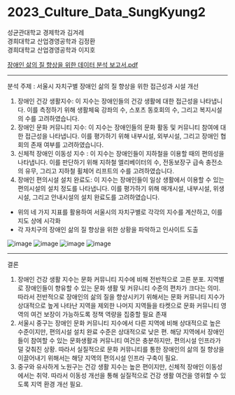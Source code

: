 # 2023_Culture_Data_SungKyung2

성균관대학교 경제학과 김겨레  
경희대학교 산업경영공학과 김정환  
경희대학교 산업경영공학과 이지호  

[장애인 삶의 질 향상을 위한 데이터 분석 보고서.pdf](https://github.com/popper6508/2023_Culture_Data_SungKyung2/files/12050804/default.pdf)

---

분석 주제 : 서울시 자치구별 장애인 삶의 질 향상을 위한 접근성과 시설 개선

1. 장애인 건강 생활지수: 이 지수는 장애인들의 건강 생활에 대한 접근성을 나타냅니다. 이를 측정하기 위해 생활체육 강좌의 수, 스포츠 동호회의 수, 그리고 복지시설의 수를 고려하였습니다.  
2. 장애인 문화 커뮤니티 지수: 이 지수는 장애인들의 문화 활동 및 커뮤니티 참여에 대한 접근성을 나타냅니다. 이를 평가하기 위해 내부시설, 외부시설, 그리고 장애인 협회의 존재 여부를 고려하였습니다.  
3. 신체적 장애인 이동성 지수 : 이 지수는 장애인들이 지하철을 이용할 때의 편의성을 나타냅니다. 이를 판단하기 위해 지하철 엘리베이터의 수, 전동보장구 급속 충전소의 유무, 그리고 지하철 휠체어 리프트의 수를 고려하였습니다.  
4. 장애인 편의시설 설치 완료도: 이 지수는 장애인들이 일상 생활에서 이용할 수 있는 편의시설의 설치 정도를 나타냅니다. 이를 평가하기 위해 매개시설, 내부시설, 위생시설, 그리고 안내시설의 설치 완료도를 고려하였습니다.  

- 위의 네 가지 지표를 활용하여 서울시의 자치구별로 각각의 지수를 계산하고, 이를 지도 상에 시각화  
- 각 자치구의 장애인 삶의 질 향상을 위한 상황을 파악하고 인사이트 도출

![image](https://github.com/popper6508/2023_Culture_Data_SungKyung2/assets/118153199/081ec07f-af25-43fc-85d8-e8fa30b43f44)
![image](https://github.com/popper6508/2023_Culture_Data_SungKyung2/assets/118153199/20a8d4a4-7723-41a6-82a2-dcde3b7a6f59)
![image](https://github.com/popper6508/2023_Culture_Data_SungKyung2/assets/118153199/790a18cf-1513-4d50-81fb-c6b225417ebe)
![image](https://github.com/popper6508/2023_Culture_Data_SungKyung2/assets/118153199/e1e94fcf-f44b-4790-96f5-a340215f1d25)

---
결론  
1. 장애인 건강 생활 지수는 문화 커뮤니티 지수에 비해 전반적으로 고른 분포. 지역별로 장애인들이 향유할 수 있는 문화 생활 및 커뮤니티 수준의 편차가 크다는 의미. 따라서 전반적으로 장애인의 삶의 질을 향상시키기 위해서는 문화 커뮤니티 지수가 상대적으로 높게 나타난 지역을 제외한 나머지 지역들을 타켓으로 문화 커뮤니티 영역의 여건 보장이 가능하도록 정책 역량을 집중할 필요 존재  
2. 서울시 중구는 장애인 문화 커뮤니티 지수에서 다른 지역에 비해 상대적으로 높은 수준이지만, 편의시설 설치 완료 수준은 상대적으로 낮은 편. 해당 지역에서 장애인들이 참여할 수 있는 문화생활과 커뮤니티 여건은 충분하지만, 편의시설 인프라가 덜 갖춰진 상황. 따라서 실질적으로 문화 커뮤니티를 통한 장애인의 삶의 질 향상을 이끌어내기 위해서는 해당 지역의 편의시설 인프라 구축이 필요.  
3. 중구와 유사하게 노원구는 건강 생활 지수는 높은 편이지만, 신체적 장애인 이동성에서는 취약. 따라서 이동성 개선을 통해 실질적으로 건강 생활 여건을 영위할 수 있도록 지역 환경 개선 필요.  
